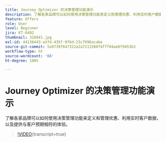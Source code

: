 ```yaml
---
title: Journey Optimizer 的决策管理功能演示
description: 了解各家品牌可以如何使用决策管理功能来定义和管理优惠、利用实时客户数据，以及提供与客户预期相符的体验。
feature: Offers
role: User
level: Beginner
jira: KT-6492
thumbnail: 326841.jpg
exl-id: 44136443-a3fd-435f-9f6d-23c7696acabe
source-git-commit: 5a9739f647322a2a7211580f4fff04ae6f9453b3
workflow-type: ht
source-wordcount: '66'
ht-degree: 100%

---
```


# Journey Optimizer 的决策管理功能演示

了解各家品牌可以如何使用决策管理功能来定义和管理优惠、利用实时客户数据，以及提供与客户预期相符的体验。

>[!VIDEO](https://video.tv.adobe.com/v/326841?quality=12&learn=on){transcript=true}
